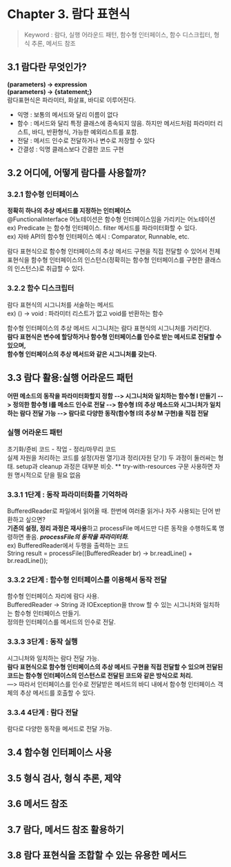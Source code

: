 # Chapter 3. 람다 표현식
> Keyword : 람다, 실행 어라운드 패턴, 함수형 인터페이스, 함수 디스크립터, 형식 추론, 메서드 참조

## 3.1 람다란 무엇인가?
**(parameters) -> expression**  
**(parameters) -> {statement;}**  
람다표현식은 파라미터, 화살표, 바디로 이루어진다.  

- 익명 : 보통의 메서드와 달리 이름이 없다
- 함수 : 메서드와 달리 특정 클래스에 종속되지 않음. 하지만 메서드처럼 파라미터 리스트, 바디, 반환형식, 가능한 예외리스트를 포함.
- 전달 : 메서드 인수로 전달하거나 변수로 저장할 수 있다
- 간결성 : 익명 클래스보다 간결한 코드 구현

## 3.2 어디에, 어떻게 람다를 사용할까?
### 3.2.1 함수형 인터페이스
**정확히 하나의 추상 메서드를 지정하는 인터페이스**  
@FunctionalInterface 어노테이션은 함수형 인터페이스임을 가리키는 어노테이션  
ex) Predicate<T> 는 함수형 인터페이스. filter 메서드를 파라미터화할 수 있다.  
ex) 자바 API의 함수형 인터페이스 예시 :  Comparator, Runnable, etc.  

람다 표현식으로 함수형 인터페이스의 추상 메서드 구현을 직접 전달할 수 있어서
전체 표현식을 함수형 인터페이스의 인스턴스(정확히는 함수형 인터페이스를 구현한 클래스의 인스턴스)로 취급할 수 있다.

### 3.2.2 함수 디스크립터
람다 표현식의 시그니처를 서술하는 메서드  
ex) () -> void : 파라미터 리스트가 없고 void를 반환하는 함수  

함수형 인터페이스의 추상 메서드 시그니처는 람다 표현식의 시그니처를 가리킨다.  
**람다 표현식은 변수에 할당하거나 함수형 인터페이스를 인수로 받는 메서드로 전달할 수 있으며,   
함수형 인터페이스의 추상 메서드와 같은 시그니처를 갖는다.**


## 3.3 람다 활용:실행 어라운드 패턴
**어떤 메소드의 동작을 파라미터화할지 정함 --> 시그니처와 일치하는 함수형 I 만들기 --> 정의한 함수형 I를 메소드 인수로 전달 
--> 함수형 I의 추상 메소드와 시그니처가 일치하는 람다 전달 가능 --> 람다로 다양한 동작(함수형 I의 추상 M 구현)을 직접 전달**

### 실행 어라운드 패턴
초기화/준비 코드 - 작업 - 정리/마무리 코드  
실제 자원을 처리하는 코드를 설정(자원 열기)과 정리(자원 닫기) 두 과정이 둘러싸는 형태.
setup과 cleanup 과정은 대부분 비슷.
** try-with-resources 구문 사용하면 자원 명시적으로 닫을 필요 없음  

### 3.3.1 1단계 : 동작 파라미터화를 기억하라
BufferedReader로 파일에서 읽어올 때. 한번에 여러줄 읽거나 자주 사용되는 단어 반환하고 싶으면?  
**기존의 설정, 정리 과정은 재사용**하고 processFile 메서드만 다른 동작을 수행하도록 명령하면 좋음. ***processFile의 동작을 파라미터화.***  
ex) BufferedReader에서 두행을 출력하는 코드  
String result = processFile((BufferedReader br) → br.readLine() + br.readLine());  

### 3.3.2 2단계 : 함수형 인터페이스를 이용해서 동작 전달
함수형 인터페이스 자리에 람다 사용.  
BufferedReader → String 과 IOException을 throw 할 수 있는 시그니처와 일치하는 함수형 인터페이스 만들기.  
정의한 인터페이스를 메서드의 인수로 전달.  

### 3.3.3 3단계 : 동작 실행
시그니처와 일치하는 람다 전달 가능.  
**람다 표현식으로 함수형 인터페이스의 추상 메서드 구현을 직접 전달할 수 있으며 전달된 코드는 함수형 인터페이스의 인스턴스로 전달된 코드와 같은 방식으로 처리.**  
—> 따라서 인터페이스를 인수로 전달받은 메서드의 바디 내에서 함수형 인터페이스 객체의 추상 메서드를 호출할 수 있다.

### 3.3.4 4단계 : 람다 전달
람다로 다양한 동작을 메서드로 전달 가능.



## 3.4 함수형 인터페이스 사용

## 3.5 형식 검사, 형식 추론, 제약

## 3.6 메서드 참조

## 3.7 람다, 메서드 참조 활용하기

## 3.8 람다 표현식을 조합할 수 있는 유용한 메서드
